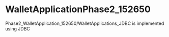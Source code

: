 # WalletApplicationPhase2_152650
Phase2_WalletApplication_152650/WalletApplications_JDBC is implemented using JDBC
